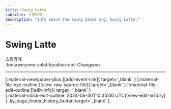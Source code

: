 ```yaml
---
title: Swing Latte
subtitle: 스윙라떼
description: "Info about the swing dance org: Swing Latte."
---
```


# Swing Latte

스윙라떼  
:fontawesome-solid-location-dot: Changwon  


---

<div class="ky_page_footer" markdown>
<div class="ky_page_footer_trailing" markdown="span">
[:material-newspaper-plus:][add-event-link]{ target='_blank' }
[:material-file-eye-outline:][view-raw-source-file]{ target='_blank' }
[:material-file-edit-outline:][edit-info]{ target='_blank' }
</div>
<div class="ky_page_footer_leading" markdown="span">
[:material-clock-edit-outline: 2024-06-30T10:35:00 UTC][view-edit-history]{ .ky_page_footer_history_button target='_blank' }
</div>
</div>

[add-event-link]: https://github.com/swingdance/events/issues/new?assignees=&labels=add+event&projects=&template=02-add_entity.yml&title=%5Bko_KR%5D%20%3CName%3E&region=ko_KR&province=Changwon&city=Changwon&org_id=swing-latte "Add Event"
[view-raw-source-file]: https://github.com/swingdance/orgs/blob/main/ko_KR/swing-latte.json "View Raw Source File"
[edit-info]: https://github.com/swingdance/orgs/issues/new?assignees=&labels=update+org&projects=&template=03-update_entity.yml&title=%5Bko_KR%5D%20Swing%20Latte&region=ko_KR&id=swing-latte&name=Swing%20Latte "Edit Info"

[view-edit-history]: https://github.com/swingdance/orgs/commits/main/ko_KR/swing-latte.json "View Edit History"
